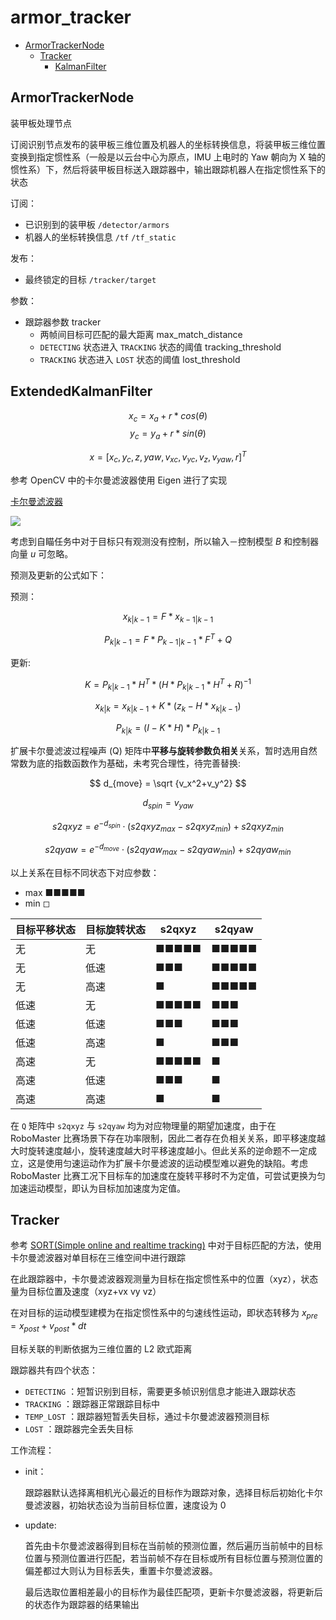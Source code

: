 # armor_tracker

- [ArmorTrackerNode](#armortrackernode)
  - [Tracker](#tracker)
    - [KalmanFilter](#kalmanfilter)

## ArmorTrackerNode
装甲板处理节点

订阅识别节点发布的装甲板三维位置及机器人的坐标转换信息，将装甲板三维位置变换到指定惯性系（一般是以云台中心为原点，IMU 上电时的 Yaw 朝向为 X 轴的惯性系）下，然后将装甲板目标送入跟踪器中，输出跟踪机器人在指定惯性系下的状态

订阅：
- 已识别到的装甲板 `/detector/armors`
- 机器人的坐标转换信息 `/tf` `/tf_static`

发布：
- 最终锁定的目标 `/tracker/target`

参数：
- 跟踪器参数 tracker
  - 两帧间目标可匹配的最大距离 max_match_distance
  - `DETECTING` 状态进入 `TRACKING` 状态的阈值 tracking_threshold
  - `TRACKING` 状态进入 `LOST` 状态的阈值 lost_threshold

## ExtendedKalmanFilter

$$ x_c = x_a + r * cos (\theta) $$
$$ y_c = y_a + r * sin (\theta) $$

$$ x = [x_c, y_c,z, yaw, v_{xc}, v_{yc},v_z, v_{yaw}, r]^T $$

参考 OpenCV 中的卡尔曼滤波器使用 Eigen 进行了实现

[卡尔曼滤波器](https://zh.wikipedia.org/wiki/%E5%8D%A1%E5%B0%94%E6%9B%BC%E6%BB%A4%E6%B3%A2)

![](docs/Kalman_filter_model.png)

考虑到自瞄任务中对于目标只有观测没有控制，所以输入－控制模型 $B$ 和控制器向量 $u$ 可忽略。

预测及更新的公式如下：

预测：

$$ x_{k|k-1} = F * x_{k-1|k-1} $$

$$ P_{k|k-1} = F * P_{k-1|k-1}* F^T + Q $$

更新:

$$ K = P_{k|k-1} * H^T * (H * P_{k|k-1} * H^T + R)^{-1} $$

$$ x_{k|k} = x_{k|k-1} + K * (z_k - H * x_{k|k-1}) $$

$$ P_{k|k} = (I - K * H) * P_{k|k-1} $$

扩展卡尔曼滤波过程噪声 (Q) 矩阵中**平移与旋转参数负相关**关系，暂时选用自然常数为底的指数函数作为基础，未考究合理性，待完善替换:

$$ d_{move} = \sqrt {v_x^2+v_y^2} $$

$$ d_{spin} = v_{yaw} $$

$$ s2qxyz = e^{-d_{spin}} \cdot (s2qxyz_{max}-s2qxyz_{min})+s2qxyz_{min} $$

$$ s2qyaw = e^{-d_{move}} \cdot (s2qyaw_{max}-s2qyaw_{min})+s2qyaw_{min} $$

以上关系在目标不同状态下对应参数：

- max ■■■■■
- min ◻

| 目标平移状态 | 目标旋转状态 | s2qxyz | s2qyaw |
| ------------ | ------------ | ------ | ------ |
| 无           | 无           | ■■■■■  | ■■■■■  |
| 无           | 低速         | ■■■    | ■■■■■  |
| 无           | 高速         | ■      | ■■■■■  |
| 低速         | 无           | ■■■■■  | ■■■    |
| 低速         | 低速         | ■■■    | ■■■    |
| 低速         | 高速         | ■      | ■■■    |
| 高速         | 无           | ■■■■■  | ■      |
| 高速         | 低速         | ■■■    | ■      |
| 高速         | 高速         | ■      | ■      |

在 `Q` 矩阵中 `s2qxyz` 与 `s2qyaw` 均为对应物理量的期望加速度，由于在 RoboMaster 比赛场景下存在功率限制，因此二者存在负相关关系，即平移速度越大时旋转速度越小，旋转速度越大时平移速度越小。但此关系的逆命题不一定成立，这是使用匀速运动作为扩展卡尔曼滤波的运动模型难以避免的缺陷。考虑 RoboMaster 比赛工况下目标车的加速度在旋转平移时不为定值，可尝试更换为匀加速运动模型，即认为目标加加速度为定值。

## Tracker

参考 [SORT(Simple online and realtime tracking)](https://ieeexplore.ieee.org/abstract/document/7533003/) 中对于目标匹配的方法，使用卡尔曼滤波器对单目标在三维空间中进行跟踪

在此跟踪器中，卡尔曼滤波器观测量为目标在指定惯性系中的位置（xyz），状态量为目标位置及速度（xyz+vx vy vz）

在对目标的运动模型建模为在指定惯性系中的匀速线性运动，即状态转移为 $x_{pre} = x_{post} + v_{post} * dt$

目标关联的判断依据为三维位置的 L2 欧式距离

跟踪器共有四个状态：
- `DETECTING` ：短暂识别到目标，需要更多帧识别信息才能进入跟踪状态
- `TRACKING` ：跟踪器正常跟踪目标中
- `TEMP_LOST` ：跟踪器短暂丢失目标，通过卡尔曼滤波器预测目标
- `LOST` ：跟踪器完全丢失目标

工作流程：

- init：

  跟踪器默认选择离相机光心最近的目标作为跟踪对象，选择目标后初始化卡尔曼滤波器，初始状态设为当前目标位置，速度设为 0

- update:

  首先由卡尔曼滤波器得到目标在当前帧的预测位置，然后遍历当前帧中的目标位置与预测位置进行匹配，若当前帧不存在目标或所有目标位置与预测位置的偏差都过大则认为目标丢失，重置卡尔曼滤波器。
  
  最后选取位置相差最小的目标作为最佳匹配项，更新卡尔曼滤波器，将更新后的状态作为跟踪器的结果输出


